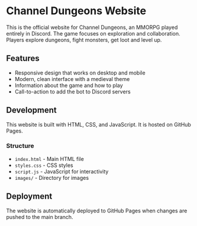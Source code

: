 # Channel Dungeons Website

This is the official website for Channel Dungeons, an MMORPG played entirely in Discord. The game focuses on exploration and collaboration. Players explore dungeons, fight monsters, get loot and level up.

## Features

- Responsive design that works on desktop and mobile
- Modern, clean interface with a medieval theme
- Information about the game and how to play
- Call-to-action to add the bot to Discord servers

## Development

This website is built with HTML, CSS, and JavaScript. It is hosted on GitHub Pages.

### Structure

- `index.html` - Main HTML file
- `styles.css` - CSS styles
- `script.js` - JavaScript for interactivity
- `images/` - Directory for images

## Deployment

The website is automatically deployed to GitHub Pages when changes are pushed to the main branch.
